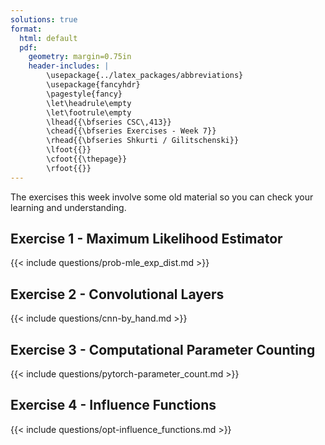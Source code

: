 ```yaml
---
solutions: true
format:
  html: default
  pdf:
    geometry: margin=0.75in
    header-includes: |
        \usepackage{../latex_packages/abbreviations}
        \usepackage{fancyhdr}
        \pagestyle{fancy}
        \let\headrule\empty
        \let\footrule\empty
        \lhead{{\bfseries CSC\,413}}
        \chead{{\bfseries Exercises - Week 7}}
        \rhead{{\bfseries Shkurti / Gilitschenski}}
        \lfoot{{}}
        \cfoot{{\thepage}}
        \rfoot{{}}
---
```


The exercises this week involve some old material so you can check your learning and understanding.

## Exercise 1 - Maximum Likelihood Estimator
{{< include questions/prob-mle_exp_dist.md >}}

<!-- This exercise is from week 4 -->
## Exercise 2 - Convolutional Layers
{{< include questions/cnn-by_hand.md >}}

## Exercise 3 - Computational Parameter Counting
{{< include questions/pytorch-parameter_count.md >}}

## Exercise 4 - Influence Functions
{{< include questions/opt-influence_functions.md >}}
